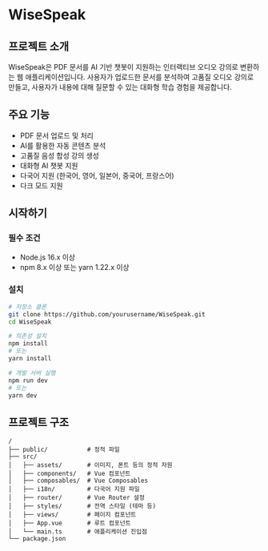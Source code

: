# WiseSpeak

## 프로젝트 소개

WiseSpeak은 PDF 문서를 AI 기반 챗봇이 지원하는 인터랙티브 오디오 강의로 변환하는 웹 애플리케이션입니다. 사용자가 업로드한 문서를 분석하여 고품질 오디오 강의로 만들고, 사용자가 내용에 대해 질문할 수 있는 대화형 학습 경험을 제공합니다.

## 주요 기능

- PDF 문서 업로드 및 처리
- AI를 활용한 자동 콘텐츠 분석
- 고품질 음성 합성 강의 생성
- 대화형 AI 챗봇 지원
- 다국어 지원 (한국어, 영어, 일본어, 중국어, 프랑스어)
- 다크 모드 지원

## 시작하기

### 필수 조건

- Node.js 16.x 이상
- npm 8.x 이상 또는 yarn 1.22.x 이상

### 설치

```bash
# 저장소 클론
git clone https://github.com/yourusername/WiseSpeak.git
cd WiseSpeak

# 의존성 설치
npm install
# 또는
yarn install

# 개발 서버 실행
npm run dev
# 또는
yarn dev
```

## 프로젝트 구조

```README
/
├── public/           # 정적 파일
├── src/
│   ├── assets/       # 이미지, 폰트 등의 정적 자원
│   ├── components/   # Vue 컴포넌트
│   ├── composables/  # Vue Composables
│   ├── i18n/         # 다국어 지원 파일
│   ├── router/       # Vue Router 설정
│   ├── styles/       # 전역 스타일 (테마 등)
│   ├── views/        # 페이지 컴포넌트
│   ├── App.vue       # 루트 컴포넌트
│   └── main.ts       # 애플리케이션 진입점
└── package.json
```
